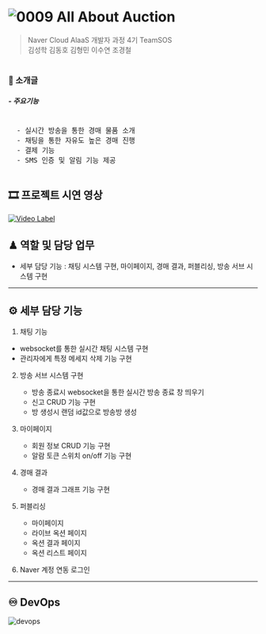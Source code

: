 # ![0009](https://github.com/bit701team1/teamSOS/assets/124352219/bbc7f6c8-2c4b-417e-9667-c12af8907e4d) All About Auction

<span style="color:gray">
  
> Naver Cloud AlaaS 개발자 과정 4기 TeamSOS  
> 김성학 김동호 김형민 이수연 조경철
</span>

#

### 📃 소개글


##### - 주요기능
<pre>
  
  - 실시간 방송을 통한 경매 물품 소개
  - 채팅을 통한 자유도 높은 경매 진행 
  - 결제 기능
  - SMS 인증 및 알림 기능 제공
  
</pre>

## 🎞️ 프로젝트 시연 영상

[![Video Label](http://img.youtube.com/vi/ZNchPMv6KJE/0.jpg)](https://www.youtube.com/watch?v=ZNchPMv6KJE)


## ♟ 역할 및 담당 업무 

- 세부 담당 기능 : 채팅 시스템 구현, 마이페이지, 경매 결과, 퍼블리싱, 방송 서브 시스템 구현

* * *
## ⚙ 세부 담당 기능 

1.  채팅 기능
   - websocket를 통한 실시간 채팅 시스템 구현
   - 관리자에게 특정 메세지 삭제 기능 구현
2. 방송 서브 시스템 구현
   - 방송 종료시 websocket을 통한 실시간 방송 종료 창 띄우기
   - 신고 CRUD 기능 구현
   - 방 생성시 랜덤 id값으로 방송방 생성
3. 마이페이지
   - 회원 정보 CRUD 기능 구현
   - 알람 토큰 스위치 on/off 기능 구현
4. 경매 결과
   - 경매 결과 그래프 기능 구현
5. 퍼블리싱
   - 마이페이지
   - 라이브 옥션 페이지
   - 옥션 결과 페이지
   - 옥션 리스트 페이지



3. Naver 계정 연동 로그인

* * *

## ♾ DevOps

![devops](https://github.com/bit701team1/teamSOS/assets/124352219/dbc4a77d-79f3-47da-8898-4856d85b279d)



